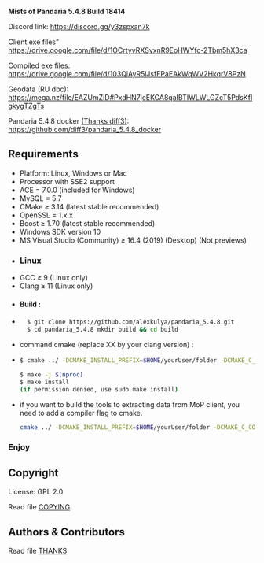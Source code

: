 
**Mists of Pandaria 5.4.8 Build 18414**

Discord link: https://discord.gg/y3zspxan7k

Client exe files" https://drive.google.com/file/d/1OCrtyvRXSvxnR9EoHWYfc-2Tbm5hX3ca

Compiled exe files: https://drive.google.com/file/d/103QiAyR5lJsfFPaEAkWqWV2HkqrV8PzN

Geodata (RU dbc): https://mega.nz/file/EAZUmZiD#PxdHN7jcEKCA8qaIBTIWLWLGZcT5PdsKfIgkygTZgTs

Pandaria 5.4.8 docker [(Thanks diff3)](https://github.com/diff3): https://github.com/diff3/pandaria_5.4.8_docker

## Requirements
+ Platform: Linux, Windows or Mac
+ Processor with SSE2 support
+ ACE = 7.0.0 (included for Windows) 
+ MySQL = 5.7
+ CMake ≥ 3.14 (latest stable recommended) 
+ OpenSSL = 1.x.x
+ Boost ≥ 1.70 (latest stable recommended)
+ Windows SDK version 10
+ MS Visual Studio (Community) ≥ 16.4 (2019) (Desktop) (Not previews) 
+ ### Linux
+ GCC ≥ 9 (Linux only)
+ Clang ≥ 11 (Linux only)
+ #### Build :
+ ```bash
    $ git clone https://github.com/alexkulya/pandaria_5.4.8.git
    $ cd pandaria_5.4.8 mkdir build && cd build
+ command cmake (replace XX by your clang version) :
+ ```bash
  $ cmake ../ -DCMAKE_INSTALL_PREFIX=$HOME/yourUser/folder -DCMAKE_C_COMPILER=/usr/bin/clang-XX -DCMAKE_CXX_COMPILER=/usr/bin/clang++-XX -DSCRIPTS=static
  
  $ make -j $(nproc)
  $ make install
  (if permission denied, use sudo make install)
  ```
- if you want to build the tools to extracting data from MoP client, you need to add a compiler flag to cmake.

  ```bash
  cmake ../ -DCMAKE_INSTALL_PREFIX=$HOME/yourUser/folder -DCMAKE_C_COMPILER=/usr/bin/clang-XX -DCMAKE_CXX_COMPILER=/usr/bin/clang++-XX -DCMAKE_CXX_FLAGS=-pthread -DSCRIPTS=static
  ```

  

### Enjoy

## Copyright
License: GPL 2.0

Read file [COPYING](COPYING.md)

## Authors &amp; Contributors
Read file [THANKS](THANKS.md)
